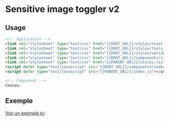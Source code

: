 # Sensitive image toggler v2

## Usage

```html
<!-- Application -->
<link rel="stylesheet" type="text/css" href="{{ROOT_URL}}/styles/reset.css">
<link rel="stylesheet" type="text/css" href="{{ROOT_URL}}/styles/fonts.css">
<link rel="stylesheet" type="text/css" href="{{ROOT_URL}}/styles/variables.css">
<link rel="stylesheet" type="text/css" href="{{ROOT_URL}}/components/styles.css">
<link rel="stylesheet" type="text/css" href="{{PARENT_URL}}/styles.css" />
<script defer type="text/javascript" src="{{ROOT_URL}}/components/index.js"></script>
<script defer type="text/javascript" src="{{PARENT_URL}}/index.js"></script>

<!-- Component -->
Coucou.
```

## Exemple
[Voir un exemple ici]({{PARENT_URL}}/example.html)

